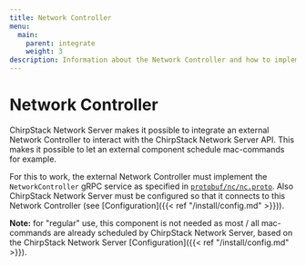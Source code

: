 ```yaml
---
title: Network Controller
menu:
  main:
    parent: integrate
    weight: 3
description: Information about the Network Controller and how to implement one.
---
```


# Network Controller

ChirpStack Network Server makes it possible to integrate an external Network Controller
to interact with the ChirpStack Network Server API. This makes it possible to let an external
component schedule mac-commands for example.

For this to work, the external Network Controller must implement the
`NetworkController` gRPC service as specified in
[`protobuf/nc/nc.proto`](https://github.com/brocaar/chirpstack-api/blob/master/protobuf/nc/nc.proto).
Also ChirpStack Network Server must be configured so that it connects to this Network Controller
(see [Configuration]({{< ref "/install/config.md" >}})).

**Note:** for "regular" use, this component is not needed as most / all
mac-commands are already scheduled by ChirpStack Network Server, based on the ChirpStack Network Server
[Configuration]({{< ref "/install/config.md" >}}).
